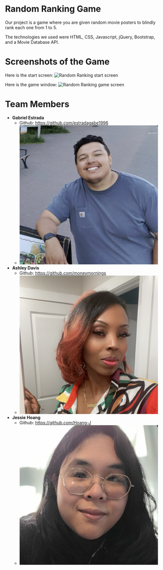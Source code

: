 <!-- explanation of what the project is/what it does -->
<!-- what technologies you used -->
<!-- screenshots of your project -->
<!-- list of team members and headshots and links -->

# Random Ranking Game
Our project is a game where you are given random movie posters to blindly rank each one from 1 to 5.

The technologies we used were HTML, CSS, Javascript, jQuery, Bootstrap, and a Movie Database API.

# Screenshots of the Game
Here is the start screen:
![Random Ranking start screen]()

Here is the game window:
![Random Ranking game screen]()

# Team Members
* __Gabriel Estrada__
    * Github: https://github.com/estradagabe1996
    * ![Gabe's profile picture](./Markdown%20photos/gabe-profile-pic.png)
* __Ashley Davis__
    * Github: https://github.com/moneymornings
    * ![Ashley's profile picture](./Markdown%20photos/ashley-profile-pic.png)
* __Jessie Hoang__
    * Github: https://github.com/Hoang-J
    * ![Jessie's profile picture](./Markdown%20photos/jessie-profile-pic.png)
